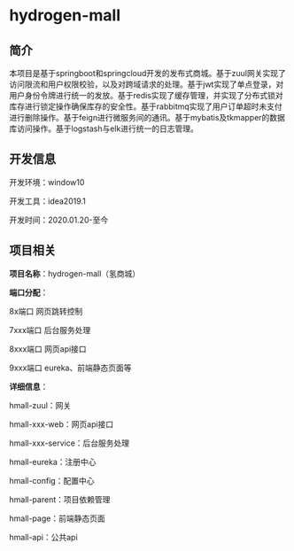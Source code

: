 # hydrogen-mall

## 简介

本项目是基于springboot和springcloud开发的发布式商城。基于zuul网关实现了访问限流和用户权限校验，以及对跨域请求的处理。基于jwt实现了单点登录，对用户身份令牌进行统一的发放。基于redis实现了缓存管理，并实现了分布式锁对库存进行锁定操作确保库存的安全性。基于rabbitmq实现了用户订单超时未支付进行删除操作。基于feign进行微服务间的通讯。基于mybatis及tkmapper的数据库访问操作。基于logstash与elk进行统一的日志管理。

## 开发信息

开发环境：window10

开发工具：idea2019.1

开发时间：2020.01.20-至今

## 项目相关

**项目名称**：hydrogen-mall（氢商城）

**端口分配**：

8x端口 网页跳转控制

7xxx端口 后台服务处理

8xxx端口 网页api接口

9xxx端口 eureka、前端静态页面等

**详细信息**：

hmall-zuul：网关

hmall-xxx-web：网页api接口

hmall-xxx-service：后台服务处理

hmall-eureka：注册中心

hmall-config：配置中心

hmall-parent：项目依赖管理

hmall-page：前端静态页面

hmall-api：公共api

